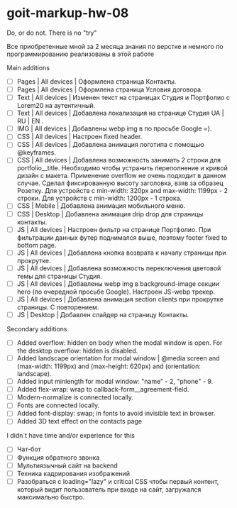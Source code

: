 # goit-markup-hw-08

Do, or do not. There is no "try"

Все приобретенные мной за 2 месяца знания по
верстке и немного по программированию реализованы в этой работе

Main additions

- [ ] Pages | All devices | Оформлена страница Контакты.
- [ ] Pages | All devices | Оформлена страница Условия договора.
- [ ] Text | All devices | Изменен текст на страницах Студия и Портфолио с
      Lorem20 на аутентичный.
- [ ] Text | All devices | Добавлена локализация на странице Студия UA | RU | EN
      .
- [ ] IMG | All devices | Добавлены webp img в <picture> по просьбе Google =).
- [ ] CSS | All devices | Настроен fixed header.
- [ ] CSS | All devices | Добавлена анимация логотипа с помощью @keyframes.
- [ ] CSS | All devices | Добавлена возможность занимать 2 строки для
      portfolio\_\_title. Необходимо чтобы устранить переполнение и кривой
      дизайн с макета. Применение overflow не очень подходит в данном случае.
      Сделал фиксированную высоту заголовка, взяв за образец Розетку. Для
      устройств с min-width: 320px and max-width: 1199px - 2 строки. Для
      устройств с min-width: 1200px - 1 строка.
- [ ] CSS | Mobile | Добавлена анимация мобильного меню.
- [ ] CSS | Desktop | Добавлена анимация drip drop для страницы контакты.
- [ ] JS | All devices | Настроен фильтр на странице Портфолио. При фильтрации
      данных футер поднимался выше, поэтому footer fixed to bottom page.
- [ ] JS | All devices | Добавлена кнопка возврата к началу страницы при
      прокрутке.
- [ ] JS | All devices | Добавлена возможность переключения цветовой темы для
      страницы Студия.
- [ ] JS | All devices | Добавлены webp img в background-image секции hero (по
      очередной просьбе Google). Настроен JS-webp трекер.
- [ ] JS | All devices | Добавлена анимация section clients при прокрутке страницы. С
      повторением.
- [ ] JS | Desktop | Добавлен слайдер на страницу Контакты.

Secondary additions

- [ ] Added overflow: hidden on body when the modal window is open. For the
      desktop overflow: hidden is disabled.
- [ ] Added landscape orientation for modal window | @media screen and
      (max-width: 1199px) and (max-height: 620px) and (orientation: landscape).
- [ ] Added input minlength for modal window: "name" - 2, "phone" - 9.
- [ ] Added flex-wrap: wrap to callback-form\_\_agreement-field.
- [ ] Modern-normalize is connected locally.
- [ ] Fonts are connected locally.
- [ ] Added font-display: swap; in fonts to avoid invisible text in browser.
- [ ] Added 3D text effect on the contacts page

I didn`t have time and/or experience for this

- [ ] Чат-бот
- [ ] Функция обратного звонка
- [ ] Мультиязычный сайт на backend
- [ ] Техника кадрирования изображений
- [ ] Разобраться с loading="lazy" и critical CSS чтобы первый контент, который видит пользователь при входе на сайт, загружался максимально быстро.
